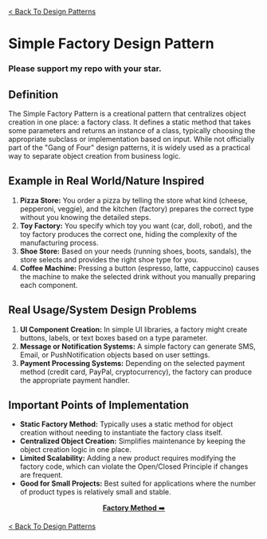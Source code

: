 [< Back To Design Patterns](../../../)

# Simple Factory Design Pattern
### Please support my repo with your star.

## Definition
The Simple Factory Pattern is a creational pattern that centralizes object creation in one place: a factory class. It defines a static method that takes some parameters and returns an instance of a class, typically choosing the appropriate subclass or implementation based on input. While not officially part of the "Gang of Four" design patterns, it is widely used as a practical way to separate object creation from business logic.

## Example in Real World/Nature Inspired
1. **Pizza Store:** You order a pizza by telling the store what kind (cheese, pepperoni, veggie), and the kitchen (factory) prepares the correct type without you knowing the detailed steps.
2. **Toy Factory:** You specify which toy you want (car, doll, robot), and the toy factory produces the correct one, hiding the complexity of the manufacturing process.
3. **Shoe Store:** Based on your needs (running shoes, boots, sandals), the store selects and provides the right shoe type for you.
4. **Coffee Machine:** Pressing a button (espresso, latte, cappuccino) causes the machine to make the selected drink without you manually preparing each component.

## Real Usage/System Design Problems
1. **UI Component Creation:** In simple UI libraries, a factory might create buttons, labels, or text boxes based on a type parameter.
2. **Message or Notification Systems:** A simple factory can generate SMS, Email, or PushNotification objects based on user settings.
3. **Payment Processing Systems:** Depending on the selected payment method (credit card, PayPal, cryptocurrency), the factory can produce the appropriate payment handler.

## Important Points of Implementation
- **Static Factory Method:** Typically uses a static method for object creation without needing to instantiate the factory class itself.
- **Centralized Object Creation:** Simplifies maintenance by keeping the object creation logic in one place.
- **Limited Scalability:** Adding a new product requires modifying the factory code, which can violate the Open/Closed Principle if changes are frequent.
- **Good for Small Projects:** Best suited for applications where the number of product types is relatively small and stable.

<p align="center">
  <a href="../../creational/factory_method"><strong>Factory Method</strong> ➡️</a>
</p>

[< Back To Design Patterns](../../../)

